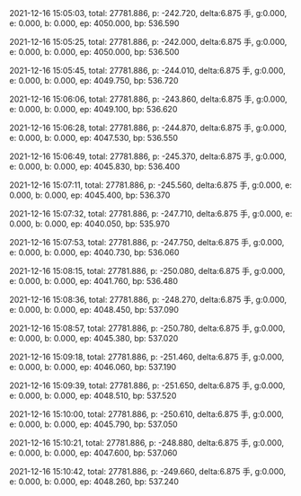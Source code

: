 2021-12-16 15:05:03, total: 27781.886, p: -242.720, delta:6.875 手, g:0.000, e: 0.000, b: 0.000, ep: 4050.000, bp: 536.590

2021-12-16 15:05:25, total: 27781.886, p: -242.000, delta:6.875 手, g:0.000, e: 0.000, b: 0.000, ep: 4050.000, bp: 536.500

2021-12-16 15:05:45, total: 27781.886, p: -244.010, delta:6.875 手, g:0.000, e: 0.000, b: 0.000, ep: 4049.750, bp: 536.720

2021-12-16 15:06:06, total: 27781.886, p: -243.860, delta:6.875 手, g:0.000, e: 0.000, b: 0.000, ep: 4049.100, bp: 536.620

2021-12-16 15:06:28, total: 27781.886, p: -244.870, delta:6.875 手, g:0.000, e: 0.000, b: 0.000, ep: 4047.530, bp: 536.550

2021-12-16 15:06:49, total: 27781.886, p: -245.370, delta:6.875 手, g:0.000, e: 0.000, b: 0.000, ep: 4045.830, bp: 536.400

2021-12-16 15:07:11, total: 27781.886, p: -245.560, delta:6.875 手, g:0.000, e: 0.000, b: 0.000, ep: 4045.400, bp: 536.370

2021-12-16 15:07:32, total: 27781.886, p: -247.710, delta:6.875 手, g:0.000, e: 0.000, b: 0.000, ep: 4040.050, bp: 535.970

2021-12-16 15:07:53, total: 27781.886, p: -247.750, delta:6.875 手, g:0.000, e: 0.000, b: 0.000, ep: 4040.730, bp: 536.060

2021-12-16 15:08:15, total: 27781.886, p: -250.080, delta:6.875 手, g:0.000, e: 0.000, b: 0.000, ep: 4041.760, bp: 536.480

2021-12-16 15:08:36, total: 27781.886, p: -248.270, delta:6.875 手, g:0.000, e: 0.000, b: 0.000, ep: 4048.450, bp: 537.090

2021-12-16 15:08:57, total: 27781.886, p: -250.780, delta:6.875 手, g:0.000, e: 0.000, b: 0.000, ep: 4045.380, bp: 537.020

2021-12-16 15:09:18, total: 27781.886, p: -251.460, delta:6.875 手, g:0.000, e: 0.000, b: 0.000, ep: 4046.060, bp: 537.190

2021-12-16 15:09:39, total: 27781.886, p: -251.650, delta:6.875 手, g:0.000, e: 0.000, b: 0.000, ep: 4048.510, bp: 537.520

2021-12-16 15:10:00, total: 27781.886, p: -250.610, delta:6.875 手, g:0.000, e: 0.000, b: 0.000, ep: 4045.790, bp: 537.050

2021-12-16 15:10:21, total: 27781.886, p: -248.880, delta:6.875 手, g:0.000, e: 0.000, b: 0.000, ep: 4047.600, bp: 537.060

2021-12-16 15:10:42, total: 27781.886, p: -249.660, delta:6.875 手, g:0.000, e: 0.000, b: 0.000, ep: 4048.260, bp: 537.240